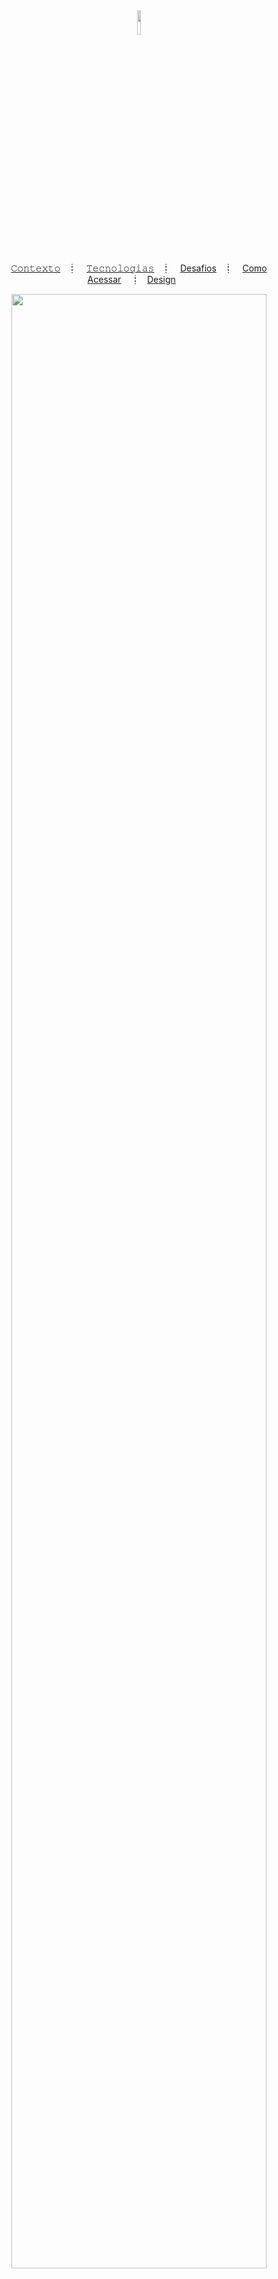 <div align="center" >
  <img src="https://i.ibb.co/pvZJxGD/logo.png" width="10%" />
</div>

<p align="center">
  <a href="#contexto-">𝙲𝚘𝚗𝚝𝚎𝚡𝚝𝚘</a>&nbsp;&nbsp;&nbsp;┋&nbsp;&nbsp;&nbsp;
  <a href="#tecnologias-%EF%B8%8F">𝚃𝚎𝚌𝚗𝚘𝚕𝚘𝚐𝚒𝚊𝚜</a>&nbsp;&nbsp;&nbsp;┋&nbsp;&nbsp;&nbsp;
  <a href="#desafios-">Desafios</a>&nbsp;&nbsp;&nbsp;┋&nbsp;&nbsp;&nbsp;
  <a href="#como-acessar-">Como Acessar</a>&nbsp;&nbsp;&nbsp;&nbsp;┋&nbsp;&nbsp;
  <a href="#design-">Design</a>&nbsp;&nbsp;&nbsp;&nbsp;&nbsp;&nbsp;

</p>

<div align="center">
<img src="https://i.ibb.co/xsMyf8y/nights4films.png" width="90%" />
</div>


## Contexto 📝

É um projeto de catálogos de filmes é feito para ajudar os amantes do cinema a explorar e descobrir uma ampla gama de filmes. A criação de um site desse tipo geralmente ocorre em um contexto da necessidade de informação, catálogos de filmes se tornam uma fonte valiosa de conhecimento sobre o cinema.

## Tecnologias 🖥️

As tecnologias utilizadas na plataforma foram diversas e abrangem diferentes aspectos do desenvolvimento. Aqui está uma descrição mais detalhada de como essas tecnologias são aplicadas no projeto:

<p><b>⁍ React JS:</b> No projeto Nights4Films, o React JS desempenha um papel central. Ele é a tecnologia escolhida para desenvolver a interface interativa e dinâmica, criando componentes que permitem aos usuários explorar o extenso catálogo de filmes, exibindo resumos,informações detalhadas e trailers; </p>
<p><b>⁍ Strapi CMS:</b> Para gerenciar o conteúdo crítico do projeto, foi usado Strapi CMS. O Strapi lida com o armazenamento e gerenciamento de informações vitais, como detalhes dos filmes, descrições, elenco e muito mais. Isso nos permite manter nosso catálogo de filmes atualizado e organizado de maneira eficaz, garantindo que nossos usuários sempre tenham acesso às informações mais recentes;</p>
<p><b>⁍ Render & Vercel:</b> Para fornecer a infraestrutura necessária para nosso banco de dados e API na web, foi selecionado o Render como plataforma de hospedagem principal. O Render oferece um ambiente escalável e seguro que nos permite disponibilizar nossa aplicação de forma eficiente. Além disso, para hospedar a parte do React, foi escolhido o Vercel.</p>

## Desafios 🎯

Criar um projeto pode ser empolgante, mas também traz consigo uma série de obstáculos. A seguir, apresento um resumo de alguns dos desafios enfrentados durante a execução deste projeto:

- [x] Estruturar a criação de componentes de menor escala no ambiente React;
- [x] Adaptação às novas ferramentas que foram utilizadas no projeto, como Strapi e o TailwindCSS.
- [x] Desenvolver um filtro de busca que seja funcional independente da pagina que o usuario estiver;
- [x] Implementar a paginação para uma experiência de usuário contínua;

## Como acessar 🚪🚶

O projeto está hospedado na Vercel. Para acessar a demonstração do projeto, basta clicar no seguinte link: [Nigths4Films](https://nights4films.vercel.app/)

## Design 🎨

A parte do planejamento estético da plataforma, incluindo a definição das paletas de cores, tipografia e a apresentação de duas versões da logomarca. Foi criado um guia de estilo do projeto dentro do software Figma. Para acessá-lo, clique no link:
<a href="https://www.figma.com/file/E9kvl9vODdF8JSJ9GAITIC/Nights4Films?type=design&node-id=0%3A1&mode=design&t=FUSb3wK7QVwkDcE1-1">Figma</a>
